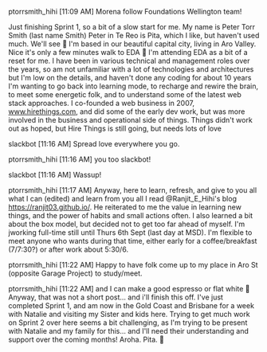 ptorrsmith_hihi [11:09 AM]
Morena follow Foundations Wellington team!

Just finishing Sprint 1, so a bit of a slow start for me.
My name is Peter Torr Smith (last name Smith)
Peter in Te Reo is Pita, which I like, but haven't used much. We'll see :slightly_smiling_face:
I'm based in our beautiful capital city, living in Aro Valley.  Nice it's only a few minutes walk to EDA :slightly_smiling_face:
I'm attending EDA as a bit of a reset for me.
I have been in various technical and management roles over the years, so am not unfamiliar with a lot of technologies and architectures
but I'm low on the details, and haven't done any coding for about 10 years
I'm wanting to go back into learning mode, to recharge and rewire the brain, to meet some energetic folk, and to understand some of the latest web stack approaches.
I co-founded a web business in 2007, www.hirethings.com, and did some of the early dev work, but was more involved in the business and operational side of things.
Things didn't work out as hoped, but Hire Things is still going, but needs lots of love

slackbot [11:16 AM]
Spread love everywhere you go.

ptorrsmith_hihi [11:16 AM]
you too slackbot!

slackbot [11:16 AM]
Wassup!

ptorrsmith_hihi [11:17 AM]
Anyway, here to learn, refresh, and give to you all what I can (edited)
and learn from you all
I read @Ranjit_E_Hihi's blog https://ranjit03.github.io/.  He reiterated to me the value in learning new things, and the power of habits and small actions often.  I also learned a bit about the box model, but decided not to get too far ahead of myself.
I'm jworking full-time still until Thurs 6th Sept (last day at MSD).
I'm flexible to meet anyone who wants during that time, either early for a coffee/breakfast (7/7:30?) or after work about 5:30/6.

ptorrsmith_hihi [11:22 AM]
Happy to have folk come up to my place in Aro St (opposite Garage Project) to study/meet.

ptorrsmith_hihi [11:22 AM]
and I can make a good espresso or flat white :slightly_smiling_face:
Anyway, that was not a short post... and i'll finish this off.  I've just completed Sprint 1, and am now in the Gold Coast and Brisbane for a week with Natalie and visiting my Sister and kids here.  Trying to get much work on Sprint 2 over here seems a bit challenging, as I'm trying to be present with Natalie and my family for this... and I'll need their understanding and support over the coming months!
Aroha. Pita. :slightly_smiling_face:

